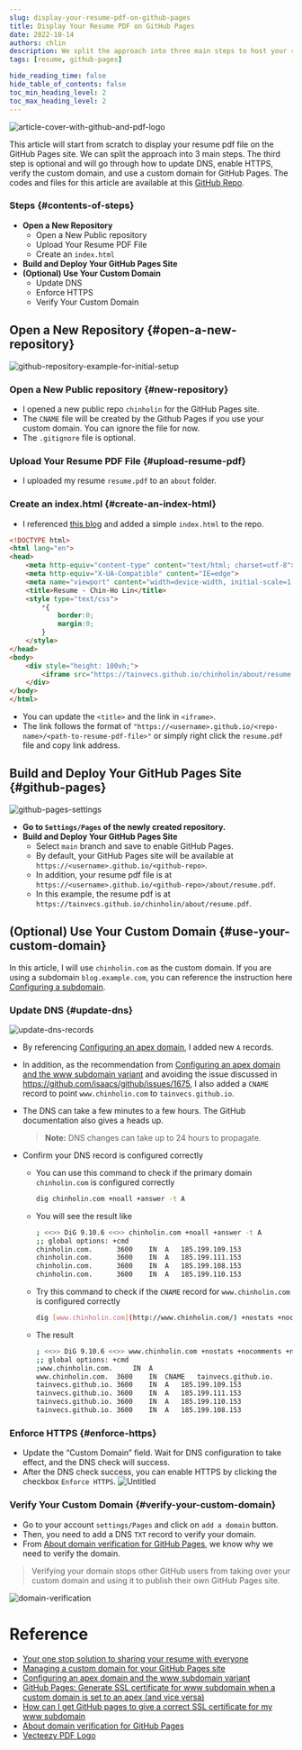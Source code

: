 ```yaml
---
slug: display-your-resume-pdf-on-github-pages
title: Display Your Resume PDF on GitHub Pages
date: 2022-10-14
authors: chlin
description: We split the approach into three main steps to host your resume pdf on GitHub Pages. The third step is optional and will go through how to use your custom domain.
tags: [resume, github-pages]

hide_reading_time: false
hide_table_of_contents: false
toc_min_heading_level: 2
toc_max_heading_level: 2
---
```



![article-cover-with-github-and-pdf-logo](./pdf_github.jpeg)

This article will start from scratch to display your resume pdf file on the GitHub Pages site.
We can split the approach into 3 main steps.  <!--truncate-->
The third step is optional and will go through how to update DNS, enable HTTPS, verify the custom domain, and use a custom domain for GitHub Pages.
The codes and files for this article are available at this [GitHub Repo](https://github.com/tainvecs/chinholin/tree/b38c5cdabd5c20272420ef258fc61fccf5fcee59).


### Steps {#contents-of-steps}
- **Open a New Repository**
  - Open a New Public repository
  - Upload Your Resume PDF File
  - Create an `index.html`
- **Build and Deploy Your GitHub Pages Site**
- **(Optional) Use Your Custom Domain**
  - Update DNS
  - Enforce HTTPS
  - Verify Your Custom Domain


## **Open a New Repository** {#open-a-new-repository}

![github-repository-example-for-initial-setup](./repo.png)

### **Open a New Public repository** {#new-repository}
- I opened a new public repo `chinholin` for the GitHub Pages site.
- The `CNAME` file will be created by the Github Pages if you use your custom domain. You can ignore the file for now.
- The `.gitignore` file is optional.

### **Upload Your Resume PDF File** {#upload-resume-pdf}
- I uploaded my resume `resume.pdf` to an `about` folder.

### **Create an index.html** {#create-an-index-html}
- I referenced [this blog](https://jai-dewani.github.io/blogs/one-stop-solution-to-sharing-your-resume/) and added a simple `index.html` to the repo.
```html
<!DOCTYPE html>
<html lang="en">
<head>
    <meta http-equiv="content-type" content="text/html; charset=utf-8">
    <meta http-equiv="X-UA-Compatible" content="IE=edge">
    <meta name="viewport" content="width=device-width, initial-scale=1.0">
    <title>Resume - Chin-Ho Lin</title>
    <style type="text/css">
        *{
            border:0;
            margin:0;
        }
    </style>
</head>
<body>
    <div style="height: 100vh;">
        <iframe src="https://tainvecs.github.io/chinholin/about/resume.pdf" width="100%" height="100%"></iframe>
    </div>
</body>
</html>
```
- You can update the `<title>` and the link in `<iframe>`.
- The link follows the format of `"https://<username>.github.io/<repo-name>/<path-to-resume-pdf-file>"` or simply right click the `resume.pdf` file and copy link address.


## Build and Deploy Your GitHub Pages Site {#github-pages}

![github-pages-settings](./github-pages-1.png)

- **Go to `Settings/Pages` of the newly created repository.**
- **Build and Deploy Your GitHub Pages Site**
  - Select `main` branch and save to enable GitHub Pages.
  - By default, your GitHub Pages site will be available at `https://<username>.github.io/<github-repo>`.
  - In addition, your resume pdf file is at `https://<username>.github.io/<github-repo>/about/resume.pdf`.
  - In this example, the resume pdf is at `https://tainvecs.github.io/chinholin/about/resume.pdf`.


## (Optional) Use Your Custom Domain {#use-your-custom-domain}

In this article, I will use `chinholin.com` as the custom domain.
If you are using a subdomain `blog.example.com`, you can reference the instruction here [Configuring a subdomain](https://docs.github.com/en/pages/configuring-a-custom-domain-for-your-github-pages-site/managing-a-custom-domain-for-your-github-pages-site#configuring-a-subdomain).

### **Update DNS** {#update-dns}

![update-dns-records](./dns.png)

- By referencing [Configuring an apex domain](https://docs.github.com/en/pages/configuring-a-custom-domain-for-your-github-pages-site/managing-a-custom-domain-for-your-github-pages-site#configuring-an-apex-domain), I added new `A` records.

- In addition, as the recommendation from [Configuring an apex domain and the www subdomain variant](https://docs.github.com/en/pages/configuring-a-custom-domain-for-your-github-pages-site/managing-a-custom-domain-for-your-github-pages-site#configuring-an-apex-domain-and-the-www-subdomain-variant) and avoiding the issue discussed in https://github.com/isaacs/github/issues/1675, I also added a `CNAME` record to point `www.chinholin.com` to `tainvecs.github.io`.

- The DNS can take a few minutes to a few hours. The GitHub documentation also gives a heads up.
  > **Note:** DNS changes can take up to 24 hours to propagate.

- Confirm your DNS record is configured correctly
  - You can use this command to check if the primary domain `chinholin.com` is configured correctly
    ```bash
    dig chinholin.com +noall +answer -t A
    ```

  - You will see the result like
    ```bash
    ; <<>> DiG 9.10.6 <<>> chinholin.com +noall +answer -t A
    ;; global options: +cmd
    chinholin.com.		3600	IN	A	185.199.109.153
    chinholin.com.		3600	IN	A	185.199.111.153
    chinholin.com.		3600	IN	A	185.199.108.153
    chinholin.com.		3600	IN	A	185.199.110.153
    ```

  - Try this command to check if the `CNAME` record for `www.chinholin.com` is configured correctly
    ```bash
    dig [www.chinholin.com](http://www.chinholin.com/) +nostats +nocomments +nocmd
    ```

  - The result
    ```bash
    ; <<>> DiG 9.10.6 <<>> www.chinholin.com +nostats +nocomments +nocmd
    ;; global options: +cmd
    ;www.chinholin.com.		IN	A
    www.chinholin.com.	3600	IN	CNAME	tainvecs.github.io.
    tainvecs.github.io.	3600	IN	A	185.199.109.153
    tainvecs.github.io.	3600	IN	A	185.199.111.153
    tainvecs.github.io.	3600	IN	A	185.199.110.153
    tainvecs.github.io.	3600	IN	A	185.199.108.153
    ```

### **Enforce HTTPS** {#enforce-https}
  - Update the “Custom Domain” field. Wait for DNS configuration to take effect, and the DNS check will success.
  - After the DNS check success, you can enable HTTPS by clicking the checkbox `Enforce HTTPS`.
  ![Untitled](./github-pages-2.png)

### **Verify Your Custom Domain** {#verify-your-custom-domain}
  - Go to your account `settings/Pages` and click on `add a domain` button.
  - Then, you need to add a DNS `TXT` record to verify your domain.
  - From [About domain verification for GitHub Pages](https://docs.github.com/en/pages/configuring-a-custom-domain-for-your-github-pages-site/verifying-your-custom-domain-for-github-pages#about-domain-verification-for-github-pages), we know why we need to verify the domain.

  > Verifying your domain stops other GitHub users from taking over your custom domain and using it to publish their own GitHub Pages site.

  ![domain-verification](./verify.png)


# Reference

- [Your one stop solution to sharing your resume with everyone](https://jai-dewani.github.io/blogs/one-stop-solution-to-sharing-your-resume/)
- [Managing a custom domain for your GitHub Pages site](https://docs.github.com/en/pages/configuring-a-custom-domain-for-your-github-pages-site/managing-a-custom-domain-for-your-github-pages-site#configuring-an-apex-domain)
- [Configuring an apex domain and the www subdomain variant](https://docs.github.com/en/pages/configuring-a-custom-domain-for-your-github-pages-site/managing-a-custom-domain-for-your-github-pages-site#configuring-an-apex-domain-and-the-www-subdomain-variant)
- [GitHub Pages: Generate SSL certificate for www subdomain when a custom domain is set to an apex (and vice versa)](https://github.com/isaacs/github/issues/1675)
- [How can I get GitHub pages to give a correct SSL certificate for my www subdomain](https://stackoverflow.com/questions/67043175/how-can-i-get-github-pages-to-give-a-correct-ssl-certificate-for-my-www-subdomai)
- [About domain verification for GitHub Pages](https://docs.github.com/en/pages/configuring-a-custom-domain-for-your-github-pages-site/verifying-your-custom-domain-for-github-pages#about-domain-verification-for-github-pages)
- [Vecteezy PDF Logo](https://www.vecteezy.com/vector-art/3399479-modern-flat-design-of-pdf-file-icon-for-web)
